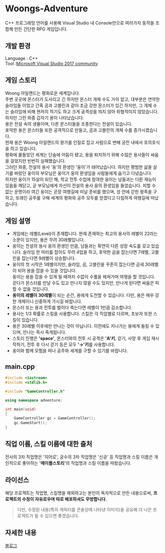 # Woongs-Adventure
C++ 프로그래밍 언어를 사용해 Visual Studio 내 Console만으로 여러가지 동작을 조합해 만든 간단한 RPG 게임입니다.

## 개발 환경
Language : C++  
Tool     :[Microsoft Visual Studio 2017 community](https://visualstudio.microsoft.com/ko/thank-you-downloading-visual-studio/?sku=Community&rel=15&rr=https%3A%2F%2Fdocs.microsoft.com%2Fko-kr%2Fvisualstudio%2Freleasenotes%2Fvs2017-relnotes) 

## 게임 스토리
Woong 아일랜드는 평화로운 세계입니다.  
주변 곳곳에 몬스터가 도사리고 긴 하지만 몬스터 개체 수도 거의 없고, 대부분은 연약한 슬라임들 이었고 간혹 곰과 고블린과 
같이 조금 강한 몬스터가 있긴 하지만, 그 개체 수는 슬라임에 비해 현저히 적기도 하고 크게 공격성을 띄지 않아 위협적이지 않았습니다.  
하지만 그런 와중 갑자기 용이 나타났습니다.   
용은 전설 속의 생물이며, 다른 몬스터들을 조종한다는 전설이 있습니다.   
포악한 용은 몬스터들 또한 공격적으로 만들고, 곰과 고블린의 개체 수를 증가시켰습니다.   
현재 용은 Woong 아일랜드의 왕가를 인질로 잡고 사람으로 변해 궁전 내에서 호의호식을 하고 있습니다.   
평화에 물들었던 세계는 단숨에 어둠이 됐고, 용을 퇴치하기 위해 수많은 용사들이 싸움을 걸었지만 빈번히 실패했습니다.   
그러던 와중, 전설의 용사 '웅'의 환생인 '웅이'가 태어났습니다. 하지만 평범한 삶을 살기를 바랐던 웅이의 부모님은 웅이가 웅의 환생임을 사람들에게 숨기고 다녔습니다.   
하지만 웅이가 15살이 되던 해, 학교 전투 수업에 참여한 웅이는 남들과는 다른 재능이 있음을 깨닫고, 곧 부모님에게 자신이 전설의 용사 웅의 환생임을 들었습니다. 피할 수 없는 운명이라 여긴 웅이는 곧장 여행길에 떠날 준비를 했으며, 성 안에 갇힌 왕족을 구하고, 또래인 공주를 구해 세계의 평화와 공주 모두를 얻겠다고 다짐하게 여행길에 떠났습니다.

## 게임 설명
* 게임에는 레벨(Level)이 존재합니다. 현재 존재하는 최고의 용사의 레벨이 22라는 소문이 있지만, 용은 무려 30레벨입니다.  
* 웅이는 전설의 용사 웅의 환생인 만큼, 남들과는 확연히 다른 성장 속도를 갖고 있습니다. 슬라임 한 마리를 잡아도 무려 4업을 하고, 포악한 곰을 잡는다면 7레벨, 고블린을 잡는다면 9레벨이 상승합니다.  
* 웅이의 첫 시작은 1레벨이지만, 슬라임, 곰, 고블린을 꾸준히 잡는다면 금세 30레벨이 되어 용을 잡을 수 있을 것입니다.  
웅이는 용을 잡을 수 있게 될 때까지 수없이 수풀을 헤쳐가며 여행을 할 것입니다. 걷다가 몬스터를 만날 수도 있고 만나지 않을 수도 있지만, 만나게 된다면 싸움은 피할 수 없을 것입니다.  
* **웅이의 레벨이 30레벨**이 되는 순간, 용에게 도전할 수 있습니다. 다만, 용은 매우 강한 개체이니 신중하게 가시길 바랍니다.  
* 몬스터 또는 용과 전투를 벌이다 죽는다면 레벨이 1만큼 감소합니다.  
* 용사는 1/3 확률로 스킬을 사용합니다. 스킬은 각 직업별로 다르며, 초보자 또한 스킬이 있습니다.  
* 용은 30레벨 이후에만 만나는 것이 아닙니다. 이전에도 지나가는 용에게 들킬 수 있으며, 만나는 즉시 죽게됩니다.  
* 스토리 진행은 **'space'**, 몬스터와의 전투 시 공격은 **'A'키**, 걷기, 사망 후 게임 재시작하기, 전투 후 다시 걷기 등은 모두 **'→'키**를 사용합니다.  
* 웅이와 함께 모험을 떠나 공주와 세계를 구할 수 있기를 바랍니다.

## main.cpp
```c++
#include <iostream>
#include <stdlib.h>

#include "GameController.h"

using namespace adventure;

int main(void)
{
	GameController gc = GameController();
	gc.GameStart();
}
```

## 직업 이름, 스킬 이름에 대한 출처
전사의 3차 직업명은 '히어로', 궁수의 3차 직업명은 '신궁' 등 직업명과 스킬 이름은 개인적으로 좋아하는 '**메이플스토리**'의 직업명과 스킬 이름을 따왔습니다.

## 라이선스
해당 프로젝트는 직업명, 스킬명을 제외하고는 본인이 독자적으로 만든 내용으로써, **프로젝트의 수정이 자유로우며 따로 배포하셔도 무방합니다.**  
> 다만, 수정된 내용(특히 캐릭터를 콘솔상에 나타낸 이미지)을 공유해 더 나은 프로젝트가 될 수 있으면 좋겠습니다.

## 자세한 내용
[블로그](https://readerr.tistory.com/27)




